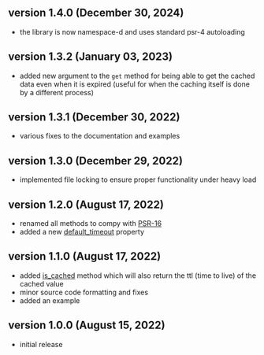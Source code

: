 ## version 1.4.0 (December 30, 2024)

- the library is now namespace-d and uses standard psr-4 autoloading

## version 1.3.2 (January 03, 2023)

- added new argument to the `get` method for being able to get the cached data even when it is expired (useful for when the caching itself is done by a different process)

## version 1.3.1 (December 30, 2022)

- various fixes to the documentation and examples

## version 1.3.0 (December 29, 2022)

- implemented file locking to ensure proper functionality under heavy load

## version 1.2.0 (August 17, 2022)

- renamed all methods to compy with [PSR-16](https://www.php-fig.org/psr/psr-16/)
- added a new [default_timeout](https://stefangabos.github.io/Zebra_Cache/Zebra_Cache/Zebra_Cache.html#var$default_timeout) property

## version 1.1.0 (August 17, 2022)

- added [is_cached](https://stefangabos.github.io/Zebra_Cache/Zebra_Cache/Zebra_Cache.html#methodis_cached) method which will also return the ttl (time to live) of the cached value
- minor source code formatting and fixes
- added an example

## version 1.0.0 (August 15, 2022)

- initial release
